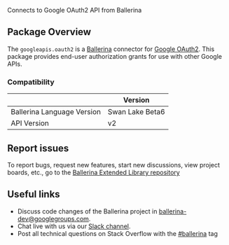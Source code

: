 Connects to Google OAuth2 API from Ballerina

## Package Overview
The `googleapis.oauth2` is a [Ballerina](https://ballerina.io/) connector for [Google OAuth2](https://developers.google.com/identity/protocols/oauth2/).
This package provides end-user authorization grants for use with other Google APIs.

### Compatibility
|                               | Version               |
|-------------------------------|-----------------------|
| Ballerina Language Version    | Swan Lake Beta6       |
| API Version                   | v2                    |

## Report issues
To report bugs, request new features, start new discussions, view project boards, etc., go to the [Ballerina Extended Library repository](https://github.com/ballerina-platform/ballerina-extended-library)

## Useful links
- Discuss code changes of the Ballerina project in [ballerina-dev@googlegroups.com](mailto:ballerina-dev@googlegroups.com).
- Chat live with us via our [Slack channel](https://ballerina.io/community/slack/).
- Post all technical questions on Stack Overflow with the [#ballerina](https://stackoverflow.com/questions/tagged/ballerina) tag
